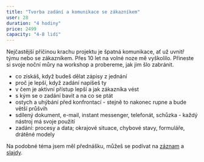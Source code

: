 ```yaml
---
title: "Tvorba zadání a komunikace se zákazníkem" 
user: 28
duration: "4 hodiny"
price: 2499
capacity: "4-8 lidí"
---
```


Nejčastější příčinou krachu projektu je špatná komunikace, ať už uvnitř týmu nebo se zákazníkem. Přes 10 let na volné noze mě vyškolilo. Přineste si svoje noční můry na workshop a probereme, jak jim šlo zabránit.

<ul>
    <li>co získáš, když budeš dělat zápisy z jednání</li>
    <li>proč je lepší, když zadání napíšeš ty</li>
    <li>v čem je aktivní přístup lepší a jak zákazníka vést</li>
    <li>s kým se o zadání bavit a na co se ptát</li>
    <li>ostych a uhýbání před konfrontací - stejně to nakonec rupne a bude větší průšvih</li>
    <li>sdílený dokument, e-mail, instant messenger, telefonát, schůzka - každý nástroj má svoje použití</li>
    <li>zadání: procesy a data; okrajové situace, chybové stavy, formuláře, drátěné modely</li>
</ul>

Na podobné téma jsem měl přednášku, můžeš se podívat na
<a href="https://www.youtube.com/watch?v=tDHSRE7qgrU" target="_blank">záznam</a> a
<a href="http://pepa.info/prednasky/co-musi-programator-umet.pdf" target="_blank">slajdy</a>.

